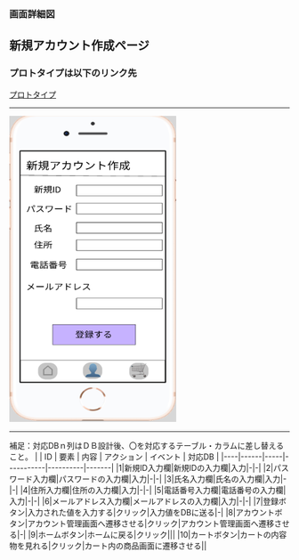 ### 画面詳細図
## 新規アカウント作成ページ
### プロトタイプは以下のリンク先
[プロトタイプ](https://www.figma.com/file/FeymzbmYI4WIfwOm9OyjkJ/Untitled?node-id=1%3A2)
*****
<img src="https://github.com/aso2001362/2021sys-design/blob/main/md/img/create_acount.png?raw=true" width="300" height="550">

*****
補足：対応DBｎ列はＤＢ設計後、〇を対応するテーブル・カラムに差し替えること。
|
| ID | 要素 | 内容 | アクション | イベント | 対応DB |
|----|------|-----|-----------|----------|-------|
|1|新規ID入力欄|新規IDの入力欄|入力|-|-|
|2|パスワード入力欄|パスワードの入力欄|入力|-|-|
|3|氏名入力欄|氏名の入力欄|入力|-|-|
|4|住所入力欄|住所の入力欄|入力|-|-|
|5|電話番号入力欄|電話番号の入力欄|入力|-|-|
|6|メールアドレス入力欄|メールアドレスの入力欄|入力|-|-|
|7|登録ボタン|入力された値を入力する|クリック|入力値をDBに送る|-|
|8|アカウントボタン|アカウント管理画面へ遷移させる|クリック|アカウント管理画面へ遷移させる|-|
|9|ホームボタン|ホームに戻る|クリック|||
|10|カートボタン|カートの内容物を見れる|クリック|カート内の商品画面に遷移させる||
